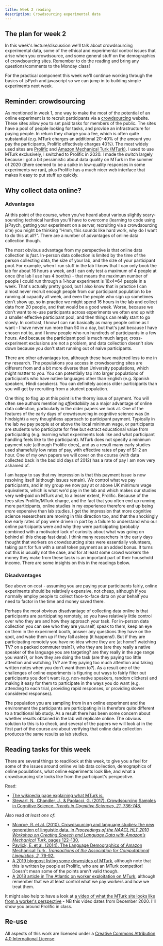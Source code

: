 ```yaml
---
title: Week 2 reading
description: Crowdsourcing experimental data
---
```


## The plan for week 2

In this week's lecture/discussion we'll talk about crowdsourcing experimental data, some of the ethical and experimental control issues that arise when you crowdsource, and some general stuff on the demographics of crowdsourcing sites. Remember to do the reading and bring any questions/comments to the Monday class!

For the practical component this week we'll continue working through the basics of jsPych and javascript so we can jump in to building simple experiments next week.

## Reminder: crowdsourcing

As mentioned in week 1, one way to make the most of the potential of an online experiment is to recruit participants via a [crowdsourcing](https://en.wikipedia.org/wiki/Crowdsourcing) website. These sites allow you to set paid tasks for members of the public. The sites have a pool of people looking for tasks, and provide an infrastructure for paying people. In return they charge you a fee, which is often quite substantial (e.g. MTurk charges an additional 20-40% of the amount you pay the participants, Prolific effectively charges 40%). The most widely used sites are [Prolific](https://www.prolific.co) and [Amazon Mechanical Turk (MTurk)](https://www.mturk.com). I used to use MTurk exclusively, I switched to Prolific in 2020. I made the switch largely because I got a bit pessimistic about data quality on MTurk in the summer of 2020 (there seemed to be a spike in low-quality responses in some experiments we ran), plus Prolific has a much nicer web interface that makes it easy to put stuff up quickly.


## Why collect data online?

### Advantages

At this point of the course, when you've heard about various slightly scary-sounding technical hurdles you'll have to overcome (learning to code using jsPsych, getting your experiment on a server, recruiting via a crowdsourcing site) you might be thinking "Hmm, this sounds like hard work, why do I want to do this at all?". There are a number of advantages of online data collection though.

The most obvious advantage from my perspective is that online data collection is *fast*. In-person data collection is limited by the time of the person collecting data, the size of your lab, and the size of your participant pool. For example, when I run stuff in the lab I know that I can only book the lab for about 16 hours a week, and I can only test a maximum of 4 people at once (the lab I use has 4 booths) - that means the maximum number of people I could run through a 1-hour experiment is 16x4=64 people in a week. That's actually pretty good, but I also know that in practice I can almost never recruit enough people from our participant population to be running at capacity all week, and even the people who sign up sometimes don't show up, so in practice we might spend 16 hours in the lab and collect data from 20 people, and that would be a good week. Worse, because we don't want to re-use participants across experiments we often end up with a smaller effective participant pool, and then things can really start to go slowly. In contrast, I know I can run basically as many people online as I want - I have never run more than 50 in a day, but that's just because I have chosen not to, and I know people who run hundreds of participants in a few hours. And because the participant pool is much much larger, cross-experiment exclusions are not a problem, and data collection doesn't slow down because you don't start running out of naive participants.

There are other advantages too, although these have mattered less to me in my research. The populations you access in crowdsourcing sites are different from and a bit more diverse than University populations, which might matter to you. You can potentially tap into larger populations of participants who have native languages other than English (e.g. Spanish speakers, Hindi speakers). You can definitely access older participants than you will get by recruiting from a student population.

One thing to flag up at this point is the thorny issue of payment. You will often see authors mentioning *affordability* as a major advantage of online data collection, particularly in the older papers we look at. One of the features of the early days of crowdsourcing in cognitive science was (in hindsight) a very thoughtless approach to participant payment. Typically in the lab we pay people at or above the local minimum wage, or participants are students who participate for free but extract educational value from participating (e.g. learning what experiments look like and what participant handling feels like to the participant). MTurk does not specify a minimum payment rate (although Prolific does), and as a result many early studies used shamefully low rates of pay, with effective rates of pay of $1-2 an hour. One of my own papers we will cover on the course (with data collected back in the bad old days of 2012) has a rate of pay I am now very ashamed of.

I am happy to say that my impression is that this payment issue is now resolving itself (although issues remain). *We* control what we pay participants, and in my group we now pay at or above UK minimum wage equivalents, which is what we'd pay in the lab and which makes our studies very well-paid on MTurk and, to a lesser extent, Prolific. Because of the fees sites Prolific/MTurk charge, and the fact that you often end up running more participants, online studies in my experience therefore end up being *more* expensive than lab studies. I get the impression that more cognitive science researchers are moving in this direction too, and that the shockingly low early rates of pay were driven in part by a failure to understand who our online participants were and why they were participating (probably combined with a motivated lack of curiosity about what was going on behind all this cheap fast data). I think many researchers in the early days thought that workers on crowdsourcing sites were essentially volunteers, taking part for fun with a small token payment as an added bonus. It turns out this is usually not the case, and for at least some crowd workers the money they make from these tasks is an important part of their household income. There are some insights on this in the readings below.

### Disadvantages

See above on cost - assuming you are paying your participants fairly, online experiments should be relatively expensive, not cheap, although if you normally employ people to collect face-to-face data on your behalf you need to factor in the time and money saved there.

Perhaps the most obvious disadvantage of collecting data online is that participants are participating remotely, so you have relatively little control over who they are and how they approach your task. For in-person data collection you can see who they are yourself, speak to them, keep an eye on them in the experiment booth, answer any questions they have on the spot, and wake them up if they fall asleep (it happens!). But if they are participating remotely you have no idea where they are (at home? watching TV? on a packed commuter train?), who they are (are they really a native speaker of the language you are targeting? are they really in the age range you want?), or how they are doing the task (are they paying too little attention and watching TV? are they paying too much attention and taking written notes when you don't want them to?). As a result one of the challenges of online experiments is figuring out ways to fairly filter out participants you don't want (e.g. non-native speakers, random clickers) and making it easy for them to participate in the ways you do want (e.g. attending to each trial, providing rapid responses, or providing slower considered responses).

The population you are sampling from in an online experiment and the environment the participants are participating in is therefore quite different to a traditional lab study. As a result there has been some concern about whether results obtained in the lab will replicate online. The obvious solution to this is to check, and several of the papers we will look at in the first part of the course are about verifying that online data collection produces the same results as lab studies.

## Reading tasks for this week

There are several things to read/look at this week, to give you a feel for some of the issues around online vs lab data collection, demographics of online populations, what online experiments look like, and what a crowdsourcing site looks like from the participant's perspective.

Read:
- [The wikipedia page explaining what MTurk is.](https://en.wikipedia.org/wiki/Amazon_Mechanical_Turk)
- [Stewart, N., Chandler, J., & Paolacci, G. (2017). Crowdsourcing Samples in Cognitive Science.
*Trends in Cognitive Sciences, 21,* 736-748.](https://doi.org/10.1016/j.tics.2017.06.007)


Also read *at least one of*:
- [Monroe, R. et al. (2010). Crowdsourcing and language studies: the new generation of linguistic data. In *Proceedings of the NAACL HLT 2010 Workshop on Creating Speech and Language Data with Amazon’s Mechanical Turk*, pages 122–130.](https://www.aclweb.org/anthology/W10-0719.pdf)
- [Pavlick, E. et al. (2014). The Language Demographics of Amazon Mechanical Turk. *Transactions of the Association for Computational Linguistics, 2,* 79-92.](https://www.aclweb.org/anthology/Q14-1007)
- [A 2019 blogpost listing some downsides of MTurk](https://blog.prolific.co/stop-using-mturk-for-research/), although note that this is written by people at Prolific, who are an MTurk competitor! Doesn't mean some of the points aren't valid though.
- [A 2018 article in The Atlantic on worker exploitation on MTurk](https://www.theatlantic.com/business/archive/2018/01/amazon-mechanical-turk/551192/), although remember that we at least control what we pay workers and how we treat them.

It might also help to have a look at [a video of what the MTurk site looks like from a worker's perspective](https://youtu.be/ke9AEE8XGgA) - NB this video dates from December 2020. I'll show you around Prolific in class.

## Re-use

All aspects of this work are licensed under a [Creative Commons Attribution 4.0 International License](http://creativecommons.org/licenses/by/4.0/).
